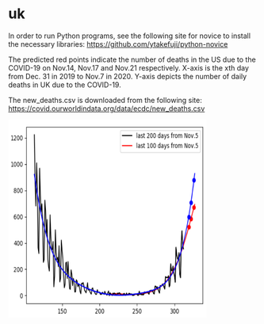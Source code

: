 # uk

In order to run Python programs, see the following site for novice to install the necessary libraries: https://github.com/ytakefuji/python-novice

The predicted red points indicate the number of deaths in the US due to the COVID-19 on Nov.14, Nov.17 and Nov.21 respectively. X-axis is the xth day from Dec. 31 in 2019 to Nov.7 in 2020. Y-axis depicts the number of daily deaths in UK due to the COVID-19.

The new_deaths.csv is downloaded from the following site: https://covid.ourworldindata.org/data/ecdc/new_deaths.csv

<img src='uk.png' height=400 width=400>

